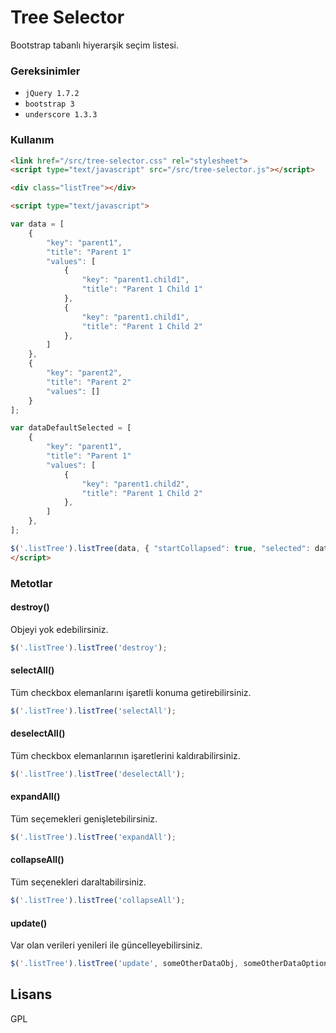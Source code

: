 # Tree Selector

Bootstrap tabanlı hiyerarşik seçim listesi.

### Gereksinimler

* `jQuery 1.7.2`
* `bootstrap 3`
* `underscore 1.3.3`

### Kullanım

```html
<link href="/src/tree-selector.css" rel="stylesheet">
<script type="text/javascript" src="/src/tree-selector.js"></script>

<div class="listTree"></div>

<script type="text/javascript">

var data = [
    {
        "key": "parent1",
        "title": "Parent 1"
        "values": [
            { 
            	"key": "parent1.child1",
            	"title": "Parent 1 Child 1"
            },
            { 
            	"key": "parent1.child1",
            	"title": "Parent 1 Child 2" 
            },
        ]
    },
    {
        "key": "parent2",
        "title": "Parent 2"
        "values": []
    }
];

var dataDefaultSelected = [
    {
        "key": "parent1",
        "title": "Parent 1"
        "values": [
            { 
            	"key": "parent1.child2",
            	"title": "Parent 1 Child 2"
            },
        ]
    },
];

$('.listTree').listTree(data, { "startCollapsed": true, "selected": dataDefaultSelected });
</script>
```

### Metotlar


#### destroy()
Objeyi yok edebilirsiniz.
```javascript
$('.listTree').listTree('destroy');​
```

#### selectAll()
Tüm checkbox elemanlarını işaretli konuma getirebilirsiniz.
```javascript
$('.listTree').listTree('selectAll');​
```

#### deselectAll()
Tüm checkbox elemanlarının işaretlerini kaldırabilirsiniz.
```javascript
$('.listTree').listTree('deselectAll');​
```

#### expandAll()
Tüm seçemekleri genişletebilirsiniz.
```javascript
$('.listTree').listTree('expandAll');​
```

#### collapseAll()
Tüm seçenekleri daraltabilirsiniz.
```javascript
$('.listTree').listTree('collapseAll');​
```

#### update()
Var olan verileri yenileri ile güncelleyebilirsiniz.
```javascript
$('.listTree').listTree('update', someOtherDataObj, someOtherDataOptions);​
```

## Lisans
GPL

